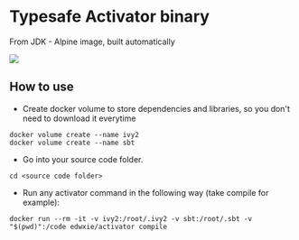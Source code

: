 # Typesafe Activator binary

From JDK - Alpine image, built automatically

[![](https://badge.imagelayers.io/edwxie/activator:latest.svg)](https://imagelayers.io/?images=edwxie/activator:latest 'Get your own badge on imagelayers.io')

## How to use

 - Create docker volume to store dependencies and libraries, so you don't need to download it everytime

```
docker volume create --name ivy2
docker volume create --name sbt
```

 - Go into your source code folder.
```
cd <source code folder>
```

 - Run any activator command in the following way (take compile for example):
```
docker run --rm -it -v ivy2:/root/.ivy2 -v sbt:/root/.sbt -v "$(pwd)":/code edwxie/activator compile
```
